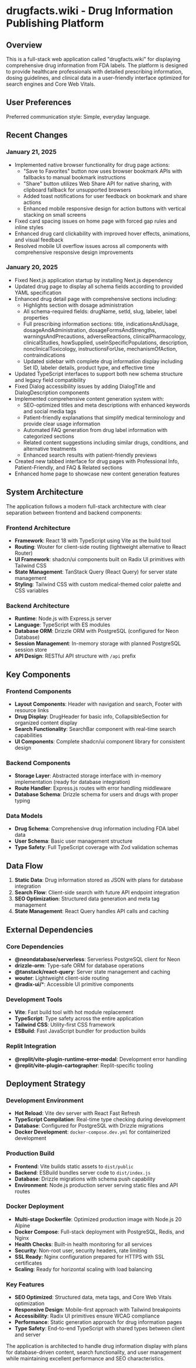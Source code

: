 # drugfacts.wiki - Drug Information Publishing Platform

## Overview

This is a full-stack web application called "drugfacts.wiki" for displaying comprehensive drug information from FDA labels. The platform is designed to provide healthcare professionals with detailed prescribing information, dosing guidelines, and clinical data in a user-friendly interface optimized for search engines and Core Web Vitals.

## User Preferences

Preferred communication style: Simple, everyday language.

## Recent Changes

### January 21, 2025
- Implemented native browser functionality for drug page actions:
  - "Save to Favorites" button now uses browser bookmark APIs with fallbacks to manual bookmark instructions
  - "Share" button utilizes Web Share API for native sharing, with clipboard fallback for unsupported browsers
  - Added toast notifications for user feedback on bookmark and share actions
  - Enhanced mobile responsive design for action buttons with vertical stacking on small screens
- Fixed card spacing issues on home page with forced gap rules and inline styles
- Enhanced drug card clickability with improved hover effects, animations, and visual feedback
- Resolved mobile UI overflow issues across all components with comprehensive responsive design improvements

### January 20, 2025
- Fixed Next.js application startup by installing Next.js dependency
- Updated drug page to display all schema fields according to provided YAML specification
- Enhanced drug detail page with comprehensive sections including:
  - Highlights section with dosage administration
  - All schema-required fields: drugName, setId, slug, labeler, label properties
  - Full prescribing information sections: title, indicationsAndUsage, dosageAndAdministration, dosageFormsAndStrengths, warningsAndPrecautions, adverseReactions, clinicalPharmacology, clinicalStudies, howSupplied, useInSpecificPopulations, description, nonclinicalToxicology, instructionsForUse, mechanismOfAction, contraindications
  - Updated sidebar with complete drug information display including Set ID, labeler details, product type, and effective time
- Updated TypeScript interfaces to support both new schema structure and legacy field compatibility
- Fixed Dialog accessibility issues by adding DialogTitle and DialogDescription components
- Implemented comprehensive content generation system with:
  - SEO-optimized titles and meta descriptions with enhanced keywords and social media tags
  - Patient-friendly explanations that simplify medical terminology and provide clear usage information
  - Automated FAQ generation from drug label information with categorized sections
  - Related content suggestions including similar drugs, conditions, and alternative treatments
  - Enhanced search results with patient-friendly previews
- Created new tabbed interface for drug pages with Professional Info, Patient-Friendly, and FAQ & Related sections
- Enhanced home page to showcase new content generation features

## System Architecture

The application follows a modern full-stack architecture with clear separation between frontend and backend components:

### Frontend Architecture
- **Framework**: React 18 with TypeScript using Vite as the build tool
- **Routing**: Wouter for client-side routing (lightweight alternative to React Router)
- **UI Framework**: shadcn/ui components built on Radix UI primitives with Tailwind CSS
- **State Management**: TanStack Query (React Query) for server state management
- **Styling**: Tailwind CSS with custom medical-themed color palette and CSS variables

### Backend Architecture
- **Runtime**: Node.js with Express.js server
- **Language**: TypeScript with ES modules
- **Database ORM**: Drizzle ORM with PostgreSQL (configured for Neon Database)
- **Session Management**: In-memory storage with planned PostgreSQL session store
- **API Design**: RESTful API structure with `/api` prefix

## Key Components

### Frontend Components
- **Layout Components**: Header with navigation and search, Footer with resource links
- **Drug Display**: DrugHeader for basic info, CollapsibleSection for organized content display
- **Search Functionality**: SearchBar component with real-time search capabilities
- **UI Components**: Complete shadcn/ui component library for consistent design

### Backend Components
- **Storage Layer**: Abstracted storage interface with in-memory implementation (ready for database integration)
- **Route Handler**: Express.js routes with error handling middleware
- **Database Schema**: Drizzle schema for users and drugs with proper typing

### Data Models
- **Drug Schema**: Comprehensive drug information including FDA label data
- **User Schema**: Basic user management structure
- **Type Safety**: Full TypeScript coverage with Zod validation schemas

## Data Flow

1. **Static Data**: Drug information stored as JSON with plans for database integration
2. **Search Flow**: Client-side search with future API endpoint integration
3. **SEO Optimization**: Structured data generation and meta tag management
4. **State Management**: React Query handles API calls and caching

## External Dependencies

### Core Dependencies
- **@neondatabase/serverless**: Serverless PostgreSQL client for Neon
- **drizzle-orm**: Type-safe ORM for database operations
- **@tanstack/react-query**: Server state management and caching
- **wouter**: Lightweight client-side routing
- **@radix-ui/***: Accessible UI primitive components

### Development Tools
- **Vite**: Fast build tool with hot module replacement
- **TypeScript**: Type safety across the entire application
- **Tailwind CSS**: Utility-first CSS framework
- **ESBuild**: Fast JavaScript bundler for production builds

### Replit Integration
- **@replit/vite-plugin-runtime-error-modal**: Development error handling
- **@replit/vite-plugin-cartographer**: Replit-specific tooling

## Deployment Strategy

### Development Environment
- **Hot Reload**: Vite dev server with React Fast Refresh
- **TypeScript Compilation**: Real-time type checking during development
- **Database**: Configured for PostgreSQL with Drizzle migrations
- **Docker Development**: `docker-compose.dev.yml` for containerized development

### Production Build
- **Frontend**: Vite builds static assets to `dist/public`
- **Backend**: ESBuild bundles server code to `dist/index.js`
- **Database**: Drizzle migrations with schema push capability
- **Environment**: Node.js production server serving static files and API routes

### Docker Deployment
- **Multi-stage Dockerfile**: Optimized production image with Node.js 20 Alpine
- **Docker Compose**: Full-stack deployment with PostgreSQL, Redis, and Nginx
- **Health Checks**: Built-in health monitoring for all services
- **Security**: Non-root user, security headers, rate limiting
- **SSL Ready**: Nginx configuration prepared for HTTPS with SSL certificates
- **Scaling**: Ready for horizontal scaling with load balancing

### Key Features
- **SEO Optimized**: Structured data, meta tags, and Core Web Vitals optimization
- **Responsive Design**: Mobile-first approach with Tailwind breakpoints
- **Accessibility**: Radix UI primitives ensure WCAG compliance
- **Performance**: Static generation approach for drug information pages
- **Type Safety**: End-to-end TypeScript with shared types between client and server

The application is architected to handle drug information display with plans for database-driven content, search functionality, and user management while maintaining excellent performance and SEO characteristics.